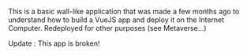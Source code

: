 This is a basic wall-like application that was made a few months ago to understand how to build a VueJS app and deploy it on the Internet Computer.
Redeployed for other purposes (see Metaverse...)

Update : This app is broken! 
